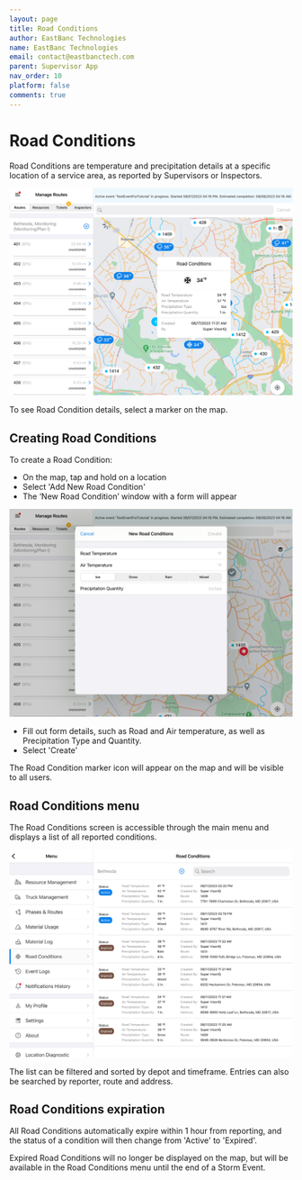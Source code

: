 ```yaml
---
layout: page
title: Road Conditions
author: EastBanc Technologies
name: EastBanc Technologies
email: contact@eastbanctech.com
parent: Supervisor App
nav_order: 10
platform: false
comments: true
---
```


# Road Conditions

Road Conditions are temperature and precipitation details at a specific location of a service area, as reported by Supervisors or Inspectors.

<img src="images/supervisor/sa-road-conditions/sa-road-condition-popup.png" class="ios width-xl" data-lightbox="1" />

To see Road Condition details, select a marker on the map.

## Creating Road Conditions

To create a Road Condition:

* On the map, tap and hold on a location
* Select 'Add New Road Condition'
* The ‘New Road Condition’ window with a form will appear

<img src="images/supervisor/sa-road-conditions/sa-new-road-condition.png" class="ios width-xl" data-lightbox="1" />

* Fill out form details, such as Road and Air temperature, as well as Precipitation Type and Quantity.
* Select 'Create'

The Road Condition marker icon will appear on the map and will be visible to all users.

## Road Conditions menu

The Road Conditions screen is accessible through the main menu and displays a list of all reported conditions.

<img src="images/supervisor/sa-road-conditions/sa-road-condition-menu.png" class="ios width-xl" data-lightbox="2" />

The list can be filtered and sorted by depot and timeframe. Entries can also be searched by reporter, route and address.


## Road Conditions expiration

All Road Conditions automatically expire within 1 hour from reporting, and the status of a condition will then change from 'Active' to 'Expired'.

Expired Road Conditions will no longer be displayed on the map, but will be available in the Road Conditions menu until the end of a Storm Event.
